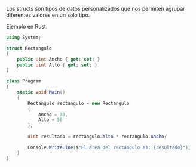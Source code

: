 Los structs son tipos de datos personalizados que nos permiten agrupar diferentes valores en un solo tipo\.

Ejemplo en Rust:

```cs
using System;

struct Rectangulo
{
    public uint Ancho { get; set; }
    public uint Alto { get; set; }
}

class Program
{
    static void Main()
    {
        Rectangulo rectangulo = new Rectangulo
        {
            Ancho = 30,
            Alto = 50
        };
		
        uint resultado = rectangulo.Alto * rectangulo.Ancho;

        Console.WriteLine($"El área del rectángulo es: {resultado}");
    }
}
```
